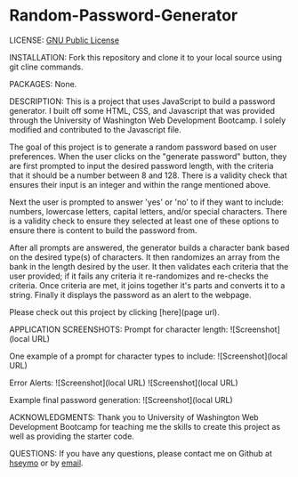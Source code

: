 # Random-Password-Generator
LICENSE: [GNU Public License](./LICENSE)

INSTALLATION: Fork this repository and clone it to your local source using git cline commands. 

PACKAGES: None.

DESCRIPTION: 
This is a project that uses JavaScript to build a password generator. I built off some HTML, CSS, and Javascript that was provided through the University of Washington Web Development Bootcamp. I solely modified and contributed to the Javascript file. 

The goal of this project is to generate a random password based on user preferences. When the user clicks on the "generate password" button, they are first prompted to input the desired password length, with the criteria that it should be a number between 8 and 128. There is a validity check that ensures their input is an integer and within the range mentioned above. 

Next the user is prompted to answer 'yes' or 'no' to if they want to include: numbers, lowercase letters, capital letters, and/or special characters. There is a validity check to ensure they selected at least one of these options to ensure there is content to build the password from.

After all prompts are answered, the generator builds a character bank based on the desired type(s) of characters. It then randomizes an array from the bank in the length desired by the user. It then validates each criteria that the user provided; if it fails any criteria it re-randomizes and re-checks the criteria. Once criteria are met, it joins together it's parts and converts it to a string. Finally it displays the password as an alert to the webpage. 

Please check out this project by clicking [here](page url).

APPLICATION SCREENSHOTS:
Prompt for character length:
![Screenshot](local URL)

One example of a prompt for character types to include:
![Screenshot](local URL)

Error Alerts:
![Screenshot](local URL)
![Screenshot](local URL)

Example final password generation: 
![Screenshot](local URL)

ACKNOWLEDGMENTS: Thank you to University of Washington Web Development Bootcamp for teaching me the skills to create this project as well as providing the starter code. 

QUESTIONS: If you have any questions, please contact me on Github at [hseymo](https://githup.com/hseymo) or by [email](mailto:fake@gmail.com).